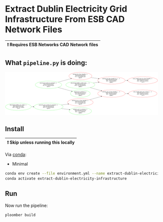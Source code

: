 # Extract Dublin Electricity Grid Infrastructure From ESB CAD Network Files 

| :exclamation:  Requires ESB Networks CAD Network files |
|--------------------------------------------------------|
    
## What `pipeline.py` is doing:

![pipeline.png](pipeline.png)

## Install

| :exclamation:  Skip unless running this locally |
|-------------------------------------------------|

Via [conda](https://github.com/conda-forge/miniforge):

- Minimal
```bash
conda env create --file environment.yml --name extract-dublin-electricity-infrastructure
conda activate extract-dublin-electricity-infrastructure
```

## Run

Now run the pipeline:

```bash
ploomber build
```